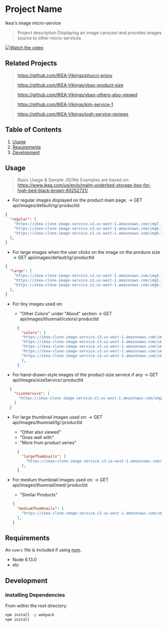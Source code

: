 # Project Name
Ikea's image micro-service

> Project description
Displaying an image carousel and provides images source to other micro-services

[![Watch the video](https://i.imgur.com/cyjZeF9.png)](https://drive.google.com/file/d/1clxczrx_AeUCkR0XrMiDyBJDVpqwz4O9/view?usp=share_link)

## Related Projects
> https://github.com/IKEA-Vikings/phucci-proxy

> https://github.com/IKEA-Vikings/vbao-product-size

> https://github.com/IKEA-Vikings/vbao-others-also-viewed

> https://github.com/IKEA-Vikings/kim-service-1

> https://github.com/IKEA-Vikings/josh-service-reviews


## Table of Contents

1. [Usage](#Usage)
1. [Requirements](#requirements)
1. [Development](#development)

## Usage

> Basic Usage & Sample JSONs
> Examples are based on: https://www.ikea.com/us/en/p/malm-underbed-storage-box-for-high-bed-black-brown-60252721/

  - For regular images displayed on the product main page.
    -> GET api/images/default/rg/:productId
  ```JSON
  {
    "regular": [
      "https://ikea-clone-image-service.s3.us-west-1.amazonaws.com/img7.jpg",
      "https://ikea-clone-image-service.s3.us-west-1.amazonaws.com/img8.jpg",
      "https://ikea-clone-image-service.s3.us-west-1.amazonaws.com/img9.jpg"
    ],
  }
  ```

  - For large images when the user clicks on the image on the produce size
    -> GET api/images/default/lg/:productId
  ```JSON
  {
    "large": [
      "https://ikea-clone-image-service.s3.us-west-1.amazonaws.com/img4.jpg",
      "https://ikea-clone-image-service.s3.us-west-1.amazonaws.com/img5.jpg",
      "https://ikea-clone-image-service.s3.us-west-1.amazonaws.com/img6.jpg"
    ],
  }
  ```

  - For tiny images used on:
    * "Other Colors" under "About" section
    -> GET api/images/thumnail/colors/:productId
    ```JSON
      {
        "colors": [
        "https://ikea-clone-image-service.s3.us-west-1.amazonaws.com/img10.jpg",
        "https://ikea-clone-image-service.s3.us-west-1.amazonaws.com/img11.jpg",
        "https://ikea-clone-image-service.s3.us-west-1.amazonaws.com/img12.jpg",
        "https://ikea-clone-image-service.s3.us-west-1.amazonaws.com/img13.jpg",
        "https://ikea-clone-image-service.s3.us-west-1.amazonaws.com/img14.jpg",
        ],
      }
    ```

  - For hand-drawn-style images of the product-size service if any
    -> GET api/images/sizeService/:productId
  ```JSON
    {
      "sizeService": [
        "https://ikea-clone-image-service.s3.us-west-1.amazonaws.com/img24.jpg"
      ]
    }
  ```

  - For large thumbnail images used on:
    -> GET api/images/thumnail/lg/:productId
    * "Other also viewed"
    * "Goes well with"
    * "More from product series"
    ```JSON
      {
        "largeThumbnails": [
          "https://ikea-clone-image-service.s3.us-west-1.amazonaws.com/img25.jpg"
        ],
      }
    ```

  - For medium thumbnail images used on:
    -> GET api/images/thumnail/med/:productId
    * "Similar Products"
    ```JSON
    {
      "mediumThumbnails": [
        "https://ikea-clone-image-service.s3.us-west-1.amazonaws.com/img26.jpg"
      ],
    }
    ```



## Requirements

An `nvmrc` file is included if using [nvm](https://github.com/creationix/nvm).

- Node 6.13.0
- etc

## Development

### Installing Dependencies

From within the root directory:

```sh
npm install -g webpack
npm install
```


